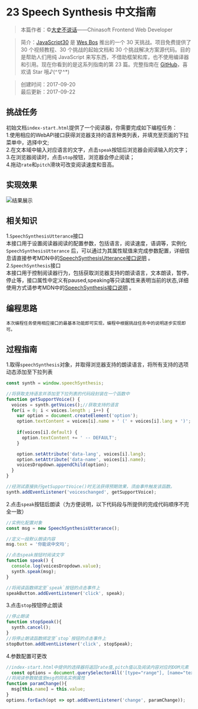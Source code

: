 # 23 Speech Synthesis 中文指南

> 本篇作者：©[大史不说话](https://github.com/dashnowords)——Chinasoft Frontend Web Developer

> 简介：[JavaScript30](https://javascript30.com) 是 [Wes Bos](https://github.com/wesbos) 推出的一个 30 天挑战。项目免费提供了 30 个视频教程、30
> 个挑战的起始文档和 30 个挑战解决方案源代码。目的是帮助人们用纯 JavaScript 来写东西，不借助框架和库，也不使用编译器和引用。现在你看到的是这系列指南的第 23
> 篇。完整指南在 [GitHub](https://github.com/soyaine/JavaScript30)，喜欢请 Star 哦♪(^∇^*)

> 创建时间：2017-09-20   
> 最后更新：2017-09-22

## 挑战任务

初始文档`index-start.html`提供了一个阅读器，你需要完成如下编程任务：   
1.使用相应的WebAPI接口获得浏览器支持的语言种类列表，并填充至页面的下拉菜单中，选择中文;   
2.在文本域中输入对应语言的文字，点击`speak`按钮后浏览器会阅读输入的文字；   
3.在浏览器阅读时，点击`stop`按钮，浏览器会停止阅读；   
4.拖动`rate`和`pitch`滑块可改变阅读速度和音高。

## 实现效果

![结果展示](https://github.com/soyaine/JavaScript30/blob/master/23%20-%20Speech%20Synthesis/effects.png)

## 相关知识

1.`SpeechSynthesisUtterance`接口   
本接口用于设置阅读器阅读的配置参数，包括语言，阅读速度，语调等，实例化`SpeechSynthesisUtterance`
后，可以通过为其属性赋值来完成参数配置，详细信息请直接参考MDN中的[SpeechSynthesisUtterance接口说明](https://developer.mozilla.org/en-US/docs/Web/API/SpeechSynthesisUtterance)
。   
2.`SpeechSynthesis`接口   
本接口用于控制阅读器行为，包括获取浏览器支持的朗读语言，文本朗读，暂停，停止等，接口属性中定义有paused,speaking等只读属性来表明当前的状态,详细使用方式请参考MDN中的[SpeechSynthesis接口说明](https://developer.mozilla.org/en-US/docs/Web/API/SpeechSynthesis)
。

## 编程思路

    本次编程任务使用相应接口的最基本功能即可实现，编程中根据挑战任务中的说明逐步实现即可。

## 过程指南

1.取得`speechSynthesis`对象，并取得浏览器支持的朗读语言，将所有支持的选项动态添加至下拉列表

```js
const synth = window.speechSynthesis;

//将获取支持语言并添加至下拉列表的代码段封装在一个函数中
function getSupportVoice() {
  voices = synth.getVoices();//获取支持的语言
  for(i = 0; i < voices.length ; i++) {
    var option = document.createElement('option');
    option.textContent = voices[i].name + ' (' + voices[i].lang + ')';
   
    if(voices[i].default) {
      option.textContent += ' -- DEFAULT';
    }

    option.setAttribute('data-lang', voices[i].lang);
    option.setAttribute('data-name', voices[i].name);
    voicesDropdown.appendChild(option);
  }
}

//经测试直接执行getSupportVoice()时无法获得预期效果，须由事件触发该函数。
synth.addEventListener('voiceschanged', getSupportVoice);
```   

2.点击`speak`按钮后朗读（为方便说明，以下代码段与所提供的完成代码顺序不完全一致）

```js
//实例化配置对象
const msg = new SpeechSynthesisUtterance();

//定义一段默认朗读内容
msg.text = '你能说中文吗';

//点击speak按钮时阅读文字
function speak() {
  console.log(voicesDropdown.value);
  synth.speak(msg);
}

//将阅读函数绑定至`speak`按钮的点击事件上
speakButton.addEventListener('click', speak);
```   

3.点击`stop`按钮停止朗读

```js
//停止朗读
function stopSpeak(){
  synth.cancel();
}
//将停止朗读函数绑定至`stop`按钮的点击事件上
stopButton.addEventListener('click', stopSpeak);
```   

4.参数配置可更改

```js
//index-start.html中提供的选择器将返回rate值,pitch值以及阅读内容对应的DOM元素
  const options = document.querySelectorAll('[type="range"], [name="text"]');
//将阅读参数赋值至msg的同名实例属性
function paramChange(){
  msg[this.name] = this.value;
}
options.forEach(opt => opt.addEventListener('change', paramChange));
```




